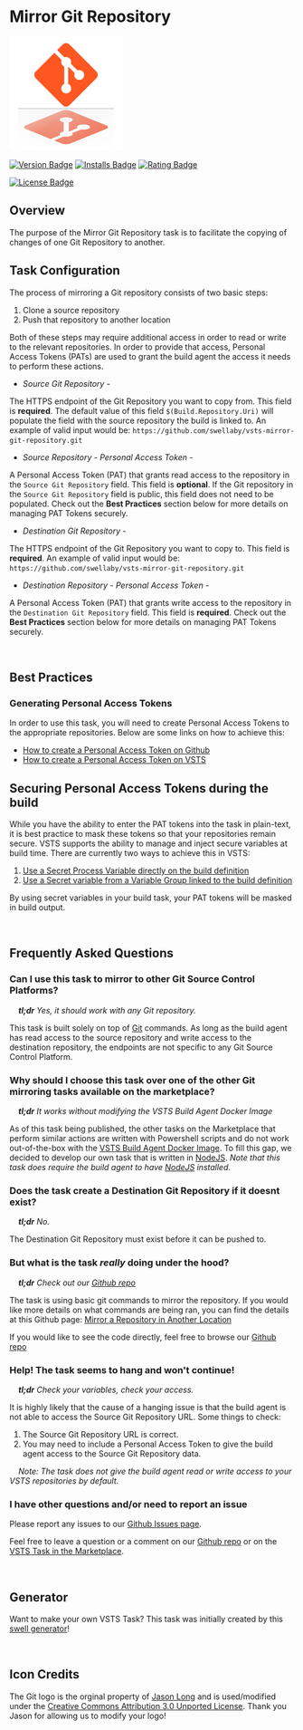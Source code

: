# Mirror Git Repository

![Mirror Git Repository Logo][logo-image]

[![Version Badge][marketplace-version-badge]][extension-marketplace-url]
[![Installs Badge][marketplace-installs-badge]][extension-marketplace-url]
[![Rating Badge][marketplace-rating-badge]][extension-marketplace-url]

[![License Badge][license-badge]][repo-url]

## Overview

The purpose of the Mirror Git Repository task is to facilitate the copying of changes of one Git Repository to another.

## Task Configuration

The process of mirroring a Git repository consists of two basic steps:

1. Clone a source repository
2. Push that repository to another location

Both of these steps may require additional access in order to read or write to the relevant repositories. In order to provide that access, Personal Access Tokens (PATs) are used to grant the build agent the access it needs to perform these actions.

- *Source Git Repository*  -

The HTTPS endpoint of the Git Repository you want to copy from. This field is **required**. The default value of this field `$(Build.Repository.Uri)` will populate the field with the source repository the build is linked to. An example of valid input would be: `https://github.com/swellaby/vsts-mirror-git-repository.git`

- *Source Repository - Personal Access Token* -

A Personal Access Token (PAT) that grants read access to the repository in the `Source Git Repository` field. This field is **optional**. If the Git repository in the `Source Git Repository` field is public, this field does not need to be populated. Check out the **Best Practices** section below for more details on managing PAT Tokens securely.

- *Destination Git Repository*  -

The HTTPS endpoint of the Git Repository you want to copy to. This field is **required**. An example of valid input would be: `https://github.com/swellaby/vsts-mirror-git-repository.git`

- *Destination Repository - Personal Access Token* -

A Personal Access Token (PAT) that grants write access to the repository in the `Destination Git Repository` field. This field is **required**. Check out the **Best Practices** section below for more details on managing PAT Tokens securely.

<br/>

## Best Practices

### Generating Personal Access Tokens

In order to use this task, you will need to create Personal Access Tokens to the appropriate repositories. Below are some links on how to achieve this:

- [How to create a Personal Access Token on Github][github-pat-token-url]
- [How to create a Personal Access Token on VSTS][vsts-pat-token-url]

## Securing Personal Access Tokens during the build

While you have the ability to enter the PAT tokens into the task in plain-text, it is best practice to mask these tokens so that your repositories remain secure. VSTS supports the ability to manage and inject secure variables at build time. There are currently two ways to achieve this in VSTS:

1. [Use a Secret Process Variable directly on the build definition][vsts-secret-variables]
2. [Use a Secret variable from a Variable Group linked to the build definition][vsts-secret-variable-group]

By using secret variables in your build task, your PAT tokens will be masked in build output.

<br/>

## Frequently Asked Questions

### Can I use this task to mirror to other Git Source Control Platforms?

&nbsp;&nbsp;&nbsp;&nbsp;_**tl;dr** Yes, it should work with any Git repository._

This task is built solely on top of [Git][git-url] commands. As long as the build agent has read access to the source repository and write access to the destination repository, the endpoints are not specific to any Git Source Control Platform.

### Why should I choose this task over one of the other Git mirroring tasks available on the marketplace?

&nbsp;&nbsp;&nbsp;&nbsp;_**tl;dr** It works without modifying the VSTS Build Agent Docker Image_

As of this task being published, the other tasks on the Marketplace that perform similar actions are written with Powershell scripts and do not work out-of-the-box with the [VSTS Build Agent Docker Image][docker-vsts-agent-url]. To fill this gap, we decided to develop our own task that is written in [NodeJS][nodejs-url]. *Note that this task does require the build agent to have [NodeJS][nodejs-url] installed.*

### Does the task create a Destination Git Repository if it doesnt exist?

&nbsp;&nbsp;&nbsp;&nbsp;_**tl;dr** No._

The Destination Git Repository must exist before it can be pushed to.

### But what is the task _really_ doing under the hood?

&nbsp;&nbsp;&nbsp;&nbsp;_**tl;dr** Check out our [Github repo][repo-url]_

The task is using basic git commands to mirror the repository. If you would like more details on what commands are being ran, you can find the details at this Github page: [Mirror a Repository in Another Location][mirror-instructions-url]

If you would like to see the code directly, feel free to browse our [Github repo][repo-url]

### Help! The task seems to hang and won't continue!

&nbsp;&nbsp;&nbsp;&nbsp;_**tl;dr** Check your variables, check your access._

It is highly likely that the cause of a hanging issue is that the build agent is not able to access the Source Git Repository URL. Some things to check:

1. The Source Git Repository URL is correct.
2. You may need to include a Personal Access Token to give the build agent access to the Source Git Repository data.

&nbsp;&nbsp;&nbsp;&nbsp;_Note: The task does not give the build agent read or write access to your VSTS repositories by default._

### I have other questions and/or need to report an issue

Please report any issues to our [Github Issues page][repo-issues-url].

Feel free to leave a question or a comment on our [Github repo][repo-url] or on the [VSTS Task in the Marketplace][extension-marketplace-url].

<br/>

## Generator

Want to make your own VSTS Task? This task was initially created by this [swell generator][parent-generator-url]!

<br/>

## Icon Credits

The Git logo is the orginal property of [Jason Long][jason-long-twitter-url] and is used/modified under the [Creative Commons Attribution 3.0 Unported License][cc3-license-url]. Thank you Jason for allowing us to modify your logo!

[parent-generator-url]: https://github.com/swellaby/generator-swell
[logo-image]: images/extension-icon.png
[extension-marketplace-url]: https://marketplace.visualstudio.com/items?itemName=swellaby.ip-address-scanner
[marketplace-version-badge]: https://vsmarketplacebadge.apphb.com/version-short/swellaby.ip-address-scanner.svg
[marketplace-installs-badge]: https://vsmarketplacebadge.apphb.com/installs/swellaby.ip-address-scanner.svg
[marketplace-rating-badge]: https://vsmarketplacebadge.apphb.com/rating/swellaby.ip-address-scanner.svg
[mirror-instructions-url]: https://help.github.com/articles/duplicating-a-repository/#mirroring-a-repository-in-another-location
[repo-url]: https://github.com/swellaby/vsts-mirror-git-repository
[repo-issues-url]: https://github.com/swellaby/vsts-mirror-git-repository/issues
[docker-vsts-agent-url]: https://hub.docker.com/r/microsoft/vsts-agent/
[git-url]: https://git-scm.com/
[license-badge]: https://img.shields.io/github/license/swellaby/vsts-traffic-monitor.svg
[nodejs-url]: https://nodejs.org
[vsts-pat-token-url]: https://docs.microsoft.com/en-us/vsts/accounts/use-personal-access-tokens-to-authenticate#create-personal-access-tokens-to-authenticate-access
[github-pat-token-url]: https://help.github.com/articles/creating-a-personal-access-token-for-the-command-line/#creating-a-token
[vsts-secret-variables]: https://docs.microsoft.com/en-us/vsts/build-release/concepts/definitions/build/variables?tabs=batch#secret-variables
[vsts-secret-variable-group]: https://docs.microsoft.com/en-us/vsts/build-release/concepts/library/variable-groups
[jason-long-twitter-url]: https://twitter.com/jasonlong
[cc3-license-url]: https://creativecommons.org/licenses/by/3.0/